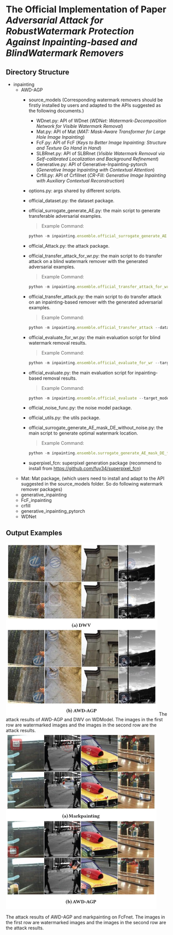# The Official Implementation of Paper _Adversarial Attack for RobustWatermark Protection Against Inpainting-based and BlindWatermark Removers_

## Directory Structure
* inpainting
    * AWD-AGP  
        * source_models (Corresponding watermark removers should be firstly installed by users and adapted to the APIs suggested as the following documents.)
            * WDnet.py: API of WDnet (_WDNet: Watermark-Decomposition Network for Visible Watermark Removal_)
            * Mat.py: API of Mat (_MAT: Mask-Aware Transformer for Large Hole Image Inpainting_)
            * FcF.py: API of FcF (_Keys to Better Image Inpainting: Structure and Texture Go Hand in Hand_)
            * SLBRnet.py: API of SLBRnet (_Visible Watermark Removal via Self-calibrated Localization and Background Refinement_)
            * Generative.py: API of Generative-Inpainting-pytorch (_Generative Image Inpainting with Contextual Attention_)
            * Crfill.py: API of Crfillnet (_CR-Fill: Generative Image Inpainting with Auxiliary Contextual Reconstruction_)

        * options.py: args shared by different scripts.
        * official_dataset.py: the dataset package.
        * official_surrogate_generate_AE.py: the main script to generate transferable adversarial examples.
            > Example Command: 
            ```js 
            python -m inpainting.ensemble.official_surrogate_generate_AE --data places2 --algorithm random_logo_alpha --algorithm norm_combine  --lossType perceptual_loss --InputImg_dir Dir_of_input_images  --output_dir  Output_dir_of_adversarial_examples  --target_model Target_model (choose from ['Crfillnet', 'Gennet', 'FcFnet', 'Matnet', 'WDModel', 'SLBRnet'])   --get_logo --attach_logo --algorithm attribution_attack_for_multi_task3  --get_logo --attach_logo --RPNRefineMask Dir_of_json_file_for_watermark_locations
            ```
        * official_Attack.py: the attack package.
        * official_transfer_attack_for_wr.py: the main script to do transfer attack on a blind watermark remover with the generated adversarial examples.
            > Example Command: 
            ```js
            python -m inpainting.ensemble.official_transfer_attack_for_wr --dataset places2 --lossType perceptual_loss --InputImg_dir Dir_of_input_images  --output_dir Dir_of_output_of_adversarial_examples_in_transfer_attack --experiment_dir Dir_of_adversarial_examples --target_model Target_model --algorithm optimal_mask_search --get_logo --attach_logo
            ```
        * official_transfer_attack.py: the main script to do transfer attack on an inpainting-based remover with the generated adversarial examples.
            > Example Command: 
            ```js
            python -m inpainting.ensemble.official_transfer_attack --dataset places2 --lossType perceptual_loss --InputImg_dir Dir_of_input_images  --output_dir Dir_of_output_of_adversarial_examples_in_transfer_attack --experiment_dir Dir_of_adversarial_examples --target_model Target_model --algorithm optimal_mask_search --get_logo --attach_logo
            ```
        * official_evaluate_for_wr.py: the main evaluation script for blind watermark removal results.
            > Example Command:
            ```js
            python -m inpainting.ensemble.official_evaluate_for_wr --target_model Target_model --output_dir Dir_of_output_of_adversarial_examples_in_transfer_attack --InputImg_dir /home1/mingzhi/inpainting/Watermarking  --source_dir Dir_of_input_images --get_logo --algorithm evaluate_rw
            ```
        * official_evaluate.py: the main evaluation script for inpainting-based removal results.
            > Example Command: 
            ```js 
            python -m inpainting.ensemble.official_evaluate --target_model Target_model --output_dir Dir_of_output_of_adversarial_examples_in_transfer_attack --InputImg_dir /home1/mingzhi/inpainting/Watermarking  --source_dir Dir_of_input_images --get_logo
            ```
        * official_noise_func.py: the noise model package.
        * official_utils.py: the utils package.
        * official_surrogate_generate_AE_mask_DE_without_noise.py: the main script to generate optimal watermark location.
            > Example Command: 
            ```js 
            python -m inpainting.ensemble.surrogate_generate_AE_mask_DE_for_each_model --dataset places2 --target_models Target_model --lossType perceptual_loss --InputImg_dir Dir_of_input_images --output_dir Dir_of_output_of_adversarial_examples_in_transfer_attack
            ```
        * superpixel_fcn: superpixel generation package (recommend to install from https://github.com/fuy34/superpixel_fcn)
    * Mat: Mat package, (which users need to install and adapt to the API suggested in the source_models folder. So do following watermark remover packages)
    * generative_inpainting
    * FcF_inpainting
    * crfill
    * generative_inpainting_pytorch
    * WDNet

## Output Examples
<img src="blind_watermark_removal.jpg" center=True/>
The attack results of AWD-AGP and DWV on WDModel. The images in the first row are watermarked images and the images in the second row are the attack results.

<img src="inpainting_based_removal.jpg" />

The attack results of AWD-AGP and markpainting on FcFnet. The images in the first row are watermarked images and the images in the second row are the attack results.